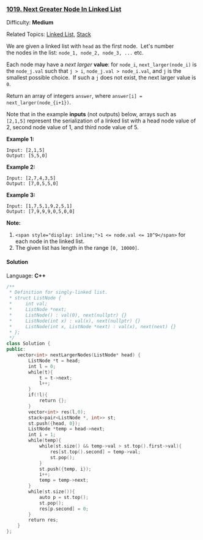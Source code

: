 ### [1019\. Next Greater Node In Linked List](https://leetcode.com/problems/next-greater-node-in-linked-list/)

Difficulty: **Medium**

Related Topics: [Linked List](https://leetcode.com/tag/linked-list/), [Stack](https://leetcode.com/tag/stack/)

We are given a linked list with `head` as the first node.  Let's number the nodes in the list: `node_1, node_2, node_3, ...` etc.

Each node may have a _next larger_ **value**: for `node_i`, `next_larger(node_i)` is the `node_j.val` such that `j > i`, `node_j.val > node_i.val`, and `j` is the smallest possible choice.  If such a `j` does not exist, the next larger value is `0`.

Return an array of integers `answer`, where `answer[i] = next_larger(node_{i+1})`.

Note that in the example **inputs** (not outputs) below, arrays such as `[2,1,5]` represent the serialization of a linked list with a head node value of 2, second node value of 1, and third node value of 5.

**Example 1:**

```
Input: [2,1,5]
Output: [5,5,0]
```

**Example 2:**

```
Input: [2,7,4,3,5]
Output: [7,0,5,5,0]
```

**Example 3:**

```
Input: [1,7,5,1,9,2,5,1]
Output: [7,9,9,9,0,5,0,0]
```

**<span style="display: inline;">Note:</span>**

1.  `<span style="display: inline;">1 <= node.val <= 10^9</span>`<span style="display: inline;"> for each node in the linked list.</span>
2.  The given list has length in the range `[0, 10000]`.

#### Solution

Language: **C++**

```c++
/**
 * Definition for singly-linked list.
 * struct ListNode {
 *     int val;
 *     ListNode *next;
 *     ListNode() : val(0), next(nullptr) {}
 *     ListNode(int x) : val(x), next(nullptr) {}
 *     ListNode(int x, ListNode *next) : val(x), next(next) {}
 * };
 */
class Solution {
public:
    vector<int> nextLargerNodes(ListNode* head) {
        ListNode *t = head;
        int l = 0;
        while(t){
            t = t->next;
            l++;
        }
        if(!l){
            return {};
        }
        vector<int> res(l,0);
        stack<pair<ListNode *, int>> st;
        st.push({head, 0});
        ListNode *temp = head->next;
        int i = 1;
        while(temp){
            while(st.size() && temp->val > st.top().first->val){
                res[st.top().second] = temp->val;
                st.pop();
            }
            st.push({temp, i});
            i++;
            temp = temp->next;
        }
        while(st.size()){
            auto p = st.top();
            st.pop();
            res[p.second] = 0;
        }
        return res;
    }
};
```
